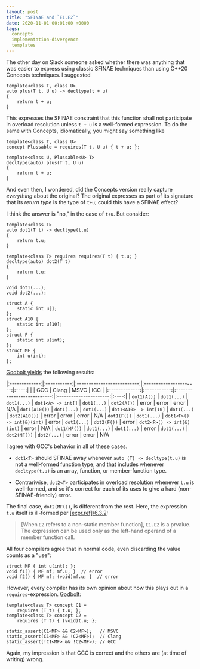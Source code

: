 ```yaml
---
layout: post
title: "SFINAE and `E1.E2`"
date: 2020-11-01 00:01:00 +0000
tags:
  concepts
  implementation-divergence
  templates
---
```


The other day on Slack someone asked whether there was anything that was
easier to express using classic SFINAE techniques than using C++20 Concepts
techniques. I suggested

    template<class T, class U>
    auto plus(T t, U u) -> decltype(t + u)
    {
        return t + u;
    }

This expresses the SFINAE constraint that this function shall not participate in
overload resolution unless `t + u` is a well-formed expression. To do the same
with Concepts, idiomatically, you might say something like

    template<class T, class U>
    concept Plussable = requires(T t, U u) { t + u; };

    template<class U, Plussable<U> T>
    decltype(auto) plus(T t, U u)
    {
        return t + u;
    }

And even then, I wondered, did the Concepts version really capture _everything_
about the original? The original expresses as part of its signature that its
_return type_ is the type of `t+u`; could this have a SFINAE effect?

I think the answer is "no," in the case of `t+u`. But consider:

    template<class T>
    auto dot1(T t) -> decltype(t.u)
    {
        return t.u;
    }

    template<class T> requires requires(T t) { t.u; }
    decltype(auto) dot2(T t)
    {
        return t.u;
    }

    void dot1(...);
    void dot2(...);

    struct A {
        static int u[];
    };
    struct A10 {
        static int u[10];
    };
    struct F {
        static int u(int);
    };
    struct MF {
        int u(int);
    };

[Godbolt yields](https://godbolt.org/z/4fYeYj) the following results:

|:-------------:|:-----------:|:--------------------------:|:----------------------:|:----:|
|               | GCC         | Clang                      | MSVC                   | ICC  |
|:-------------:|:-----------:|:--------------------------:|:----------------------:|:----:|
| `dot1(A())`   | `dot1(...)` | `dot1(...)`                | `dot1<A> -> int[]`     | `dot1(...)`
| `dot2(A())`   | error       | error                      | error                  | N/A
| `dot1(A10())` | `dot1(...)` | `dot1(...)`                | `dot1<A10> -> int[10]` | `dot1(...)`
| `dot2(A10())` | error       | error                      | error                  | N/A
| `dot1(F())`   | `dot1(...)` | `dot1<F>() -> int(&)(int)` | error                  | `dot1(...)`
| `dot2(F())`   | error       | `dot2<F>() -> int(&)(int)` | error                  | N/A
| `dot1(MF())`  | `dot1(...)` | `dot1(...)`                | error                  | `dot1(...)`
| `dot2(MF())`  | `dot2(...)` | error                      | error                  | N/A

I agree with GCC's behavior in all of these cases.

- `dot1<T>` should SFINAE away whenever `auto (T) -> decltype(t.u)` is not
    a well-formed function type, and that includes whenever `decltype(t.u)` is
    an array, function, or member-function type.

- Contrariwise, `dot2<T>` participates in overload resolution whenever `t.u`
    is well-formed, and so it's correct for each of its uses to give a hard
    (non-SFINAE-friendly) error.

The final case, `dot2(MF())`, is different from the rest. Here, the expression `t.u`
itself is ill-formed per [[expr.ref]/6.3.2](http://eel.is/c++draft/expr.ref#6.3.2):

> [When `E2` refers to a non-static member function], `E1.E2` is a prvalue.
> The expression can be used only as the left-hand operand of a member function call.

All four compilers agree that in normal code, even discarding the value counts as a "use":

    struct MF { int u(int); };
    void f1() { MF mf; mf.u; }  // error
    void f2() { MF mf; (void)mf.u; }  // error

However, every compiler has its own opinion about how this plays out in
a `requires`-expression. [Godbolt](https://godbolt.org/z/4aEndq):

    template<class T> concept C1 =
        requires (T t) { t.u; };
    template<class T> concept C2 =
        requires (T t) { (void)t.u; };

    static_assert(C1<MF> && C2<MF>);   // MSVC
    static_assert(C1<MF> && !C2<MF>);  // Clang
    static_assert(!C1<MF> && !C2<MF>); // GCC

Again, my impression is that GCC is correct and the others are (at time of writing) wrong.
